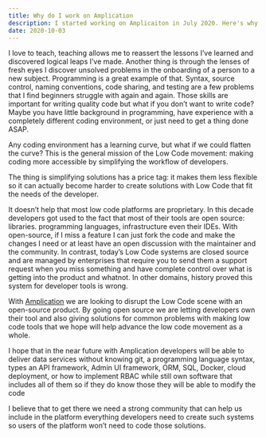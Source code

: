```yaml
---
title: Why do I work on Amplication
description: I started working on Amplicaiton in July 2020. Here's why.
date: 2020-10-03
---
```


I love to teach, teaching allows me to reassert the lessons I’ve learned and discovered logical leaps I’ve made. Another thing is through the lenses of fresh eyes I discover unsolved problems in the onboarding of a person to a new subject. Programming is a great example of that. Syntax, source control, naming conventions, code sharing, and testing are a few problems that I find beginners struggle with again and again. Those skills are important for writing quality code but what if you don’t want to write code? Maybe you have little background in programming, have experience with a completely different coding environment, or just need to get a thing done ASAP.

Any coding environment has a learning curve, but what if we could flatten the curve? This is the general mission of the Low Code movement: making coding more accessible by simplifying the workflow of developers.

The thing is simplifying solutions has a price tag: it makes them less flexible so it can actually become harder to create solutions with Low Code that fit the needs of the developer.

It doesn’t help that most low code platforms are proprietary. In this decade developers got used to the fact that most of their tools are open source: libraries. programming languages, infrastructure even their IDEs. With open-source, if I miss a feature I can just fork the code and make the changes I need or at least have an open discussion with the maintainer and the community. In contrast, today’s Low Code systems are closed source and are managed by enterprises that require you to send them a support request when you miss something and have complete control over what is getting into the product and whatnot. In other domains, history proved this system for developer tools is wrong.

With [Amplication](https://amplication.com/) we are looking to disrupt the Low Code scene with an open-source product. By going open source we are letting developers own their tool and also giving solutions for common problems with making low code tools that we hope will help advance the low code movement as a whole.

I hope that in the near future with Amplication developers will be able to deliver data services without knowing git, a programming language syntax, types an API framework, Admin UI framework, ORM, SQL, Docker, cloud deployment, or how to implement RBAC while still own software that includes all of them so if they do know those they will be able to modify the code

I believe that to get there we need a strong community that can help us include in the platform everything developers need to create such systems so users of the platform won’t need to code those solutions.
